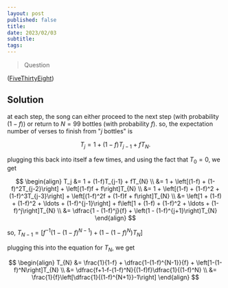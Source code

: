 ```yaml
---
layout: post
published: false
title: 
date: 2023/02/03
subtitle:
tags:
---
```


>Question

<!--more-->

([FiveThirtyEight](URL))

## Solution

at each step, the song can either proceed to the next step (with probability $(1-f)$) or return to $N = 99$ bottles (with probability $f$). so, the expectation number of verses to finish from "$j$ bottles" is

$$ T_j = 1 + (1-f)T_{j-1} + fT_{N}. $$

plugging this back into itself a few times, and using the fact that $T_0 = 0$, we get

$$
  \begin{align}
      T_j &= 1 + (1-f)T_{j-1} + fT_{N} \\
          &= 1 + \left[(1-f) + (1-f)^2T_{j-2}\right] + \left[(1-f)f + f\right]T_{N} \\
          &= 1 + \left[(1-f) + (1-f)^2 + (1-f)^3T_{j-3}\right] + \left[(1-f)^2f + (1-f)f + f\right]T_{N} \\
          &= \left[1 + (1-f) + (1-f)^2 + \ldots + (1-f)^{j-1}\right] + f\left[1 + (1-f) + (1-f)^2 + \ldots + (1-f)^j\right]T_{N} \\
          &= \dfrac{1 - (1-f)^j}{f} + \left(1 - (1-f)^{j+1}\right)T_{N}
  \end{align}
$$

so, $T_{N-1} = \left[f^{-1}\left(1 - (1-f)^{N-1}\right) + \left(1 - (1-f)^{N}\right)T_{N}\right]$

plugging this into the equation for $T_{N},$ we get

$$
  \begin{align}
    T_{N} &= \frac{1}{1-f} + \dfrac{1-(1-f)^{N-1}}{f} + \left[1-(1-f)^N\right]T_{N} \\
    &= \dfrac{f+1-f-(1-f)^N}{(1-f)f}\dfrac{1}{(1-f)^N} \\
    &= \frac{1}{f}\left[\dfrac{1}{(1-f)^{N+1}}-1\right]
  \end{align}
$$

<br>
